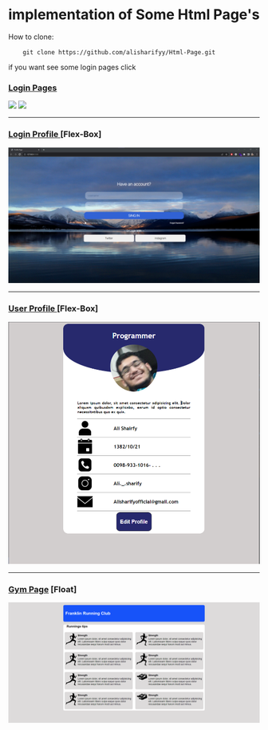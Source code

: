 # implementation of Some Html Page's

How to clone:

        git clone https://github.com/alisharifyy/Html-Page.git
   
   
   if you want see some login pages click
### <a href="./Login-pages" >Login Pages </a> 
<img src="https://github.com/alisharifyy/Html-Page/blob/main/Login-Pages/01-Twitter-Login/img/twitter.png" width="300px">   
<img src="https://github.com/alisharifyy/Html-Page/blob/main/Login-Pages/02-login-Profile/img/login.png?raw=true)" width="300px">   


___
   
### <a href="./login-Profile" >Login Profile </a> [Flex-Box]
<img src="./login-Profile/img/login.png" width="600px">   

___

### <a href="./User-Profile" >User Profile </a> [Flex-Box]
<img src="./User-Profile/img/demo.png" width="600px">

___

### <a href="./Gym_page" >Gym Page</a> [Float]
<img src='./Gym_page/images/float.png' width="600px">



